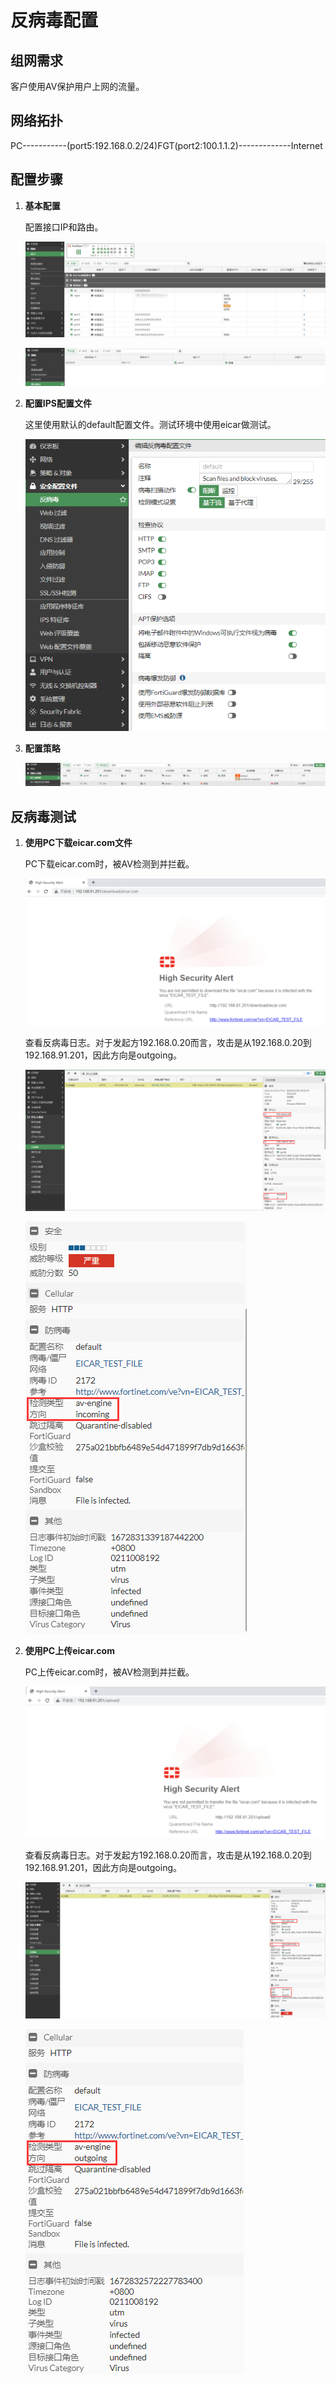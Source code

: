 # 反病毒配置

## **组网需求**

客户使用AV保护用户上网的流量。

## **网络拓扑**

PC-----------(port5:192.168.0.2/24)FGT(port2:100.1.1.2)-------------Internet

## 配置步骤

1. **基本配置**

   配置接口IP和路由。

   ![image-20230104170417834](../../images/image-20230104170417834.png)

   ![image-20230104170430631](../../images/image-20230104170430631.png)

2. **配置IPS配置文件**

   这里使用默认的default配置文件。测试环境中使用eicar做测试。

   ![image-20230104191605571](../../images/image-20230104191605571.png)

3. **配置策略**

   ![image-20230104191716577](../../images/image-20230104191716577.png)

## 反病毒测试

1. **使用PC下载eicar.com文件**

   PC下载eicar.com时，被AV检测到并拦截。

   ![image-20230104192232444](../../images/image-20230104192232444.png)

   查看反病毒日志。对于发起方192.168.0.20而言，攻击是从192.168.0.20到192.168.91.201，因此方向是outgoing。

   ![image-20230104193245285](../../images/image-20230104193245285.png)

   ![image-20230104193352979](../../images/image-20230104193352979.png)

2. **使用PC上传eicar.com**

   PC上传eicar.com时，被AV检测到并拦截。

   ![image-20230104194239108](../../images/image-20230104194239108.png)

   查看反病毒日志。对于发起方192.168.0.20而言，攻击是从192.168.0.20到192.168.91.201，因此方向是outgoing。

   ![image-20230104194331802](../../images/image-20230104194331802.png)

   ![image-20230104194411337](../../images/image-20230104194411337.png)

